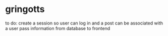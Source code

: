 # gringotts
to do:
create a session so user can log in and a post can be associated with a user
pass information from database to frontend
